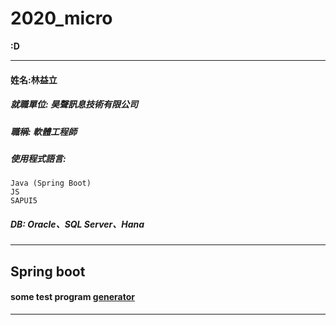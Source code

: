 # 2020_micro

**:D**

---
#### 姓名:林益立

##### 就職單位: 昊聲訊息技術有限公司

##### 職稱: 軟體工程師

##### 使用程式語言: 
    Java (Spring Boot)
    JS
    SAPUI5

##### DB: Oracle、SQL Server、Hana

---

## Spring boot
#### some test program [generator](https://github.com/LiyLinL/JavaWork/tree/master/generator)
---
